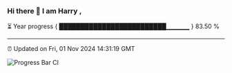 ### Hi there 👋 I am Harry , 

⏳ Year progress { █████████████████████████▁▁▁▁▁ } 83.50 %

---

⏰ Updated on Fri, 01 Nov 2024 14:31:19 GMT

![Progress Bar CI](https://github.com/duykhang68/duykhang68/workflows/Progress%20Bar%20CI/badge.svg)
